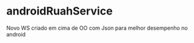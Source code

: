androidRuahService
==================

Novo WS criado em cima de OO com Json
para melhor desempenho no android
